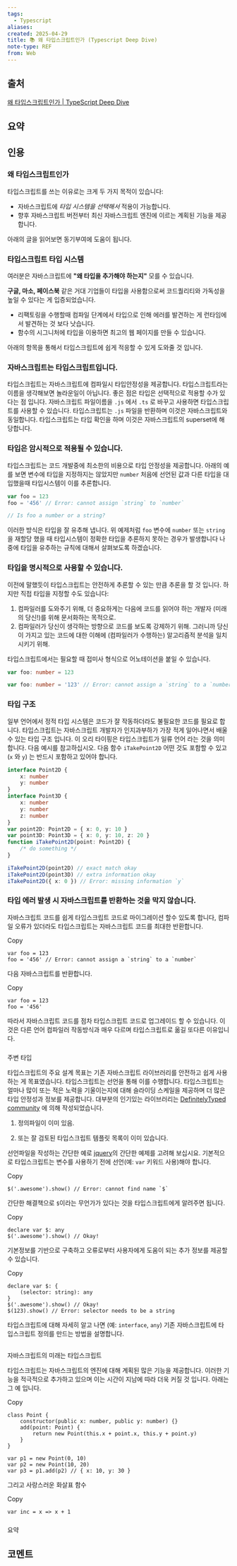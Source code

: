 ```yaml
---
tags:
  - Typescript
aliases: 
created: 2025-04-29
title: 📚 왜 타입스크립트인가 (Typescript Deep Dive)
note-type: REF
from: Web
---
```


## 출처

[왜 타입스크립트인가 \| TypeScript Deep Dive](https://radlohead.gitbook.io/typescript-deep-dive/getting-started/why-typescript)

## 요약

## 인용

### 왜 타입스크립트인가

타입스크립트를 쓰는 이유로는 크게 두 가지 목적이 있습니다:

- 자바스크립트에 _타입 시스템을 선택해서_ 적용이 가능합니다.
- 향후 자바스크립트 버전부터 최신 자바스크립트 엔진에 이르는 계획된 기능을 제공합니다.
    

아래의 글을 읽어보면 동기부여에 도움이 됩니다.

### 타입스크립트 타입 시스템

여러분은 자바스크립트에 **"왜 타입을 추가해야 하는지"** 모를 수 있습니다.

**구글, 마소, 페이스북** 같은 거대 기업들이 타입을 사용함으로써 코드퀄리티와 가독성을 높일 수 있다는 게 입증되었습니다.

- 리팩토링을 수행할때 컴파일 단계에서 타입으로 인해 에러를 발견하는 게 런타임에서 발견하는 것 보다 낫습니다.
- 함수의 시그니처에 타입을 이용하면 최고의 웹 페이지를 만들 수 있습니다.

아래의 항목을 통해서 타입스크립트에 쉽게 적응할 수 있게 도와줄 것 입니다.

### 자바스크립트는 타입스크립트입니다.

타입스크립트는 자바스크립트에 컴파일시 타입안정성을 제공합니다. 타입스크립트라는 이름을 생각해보면 놀라운일이 아닙니다. 좋은 점은 타입은 선택적으로 적용할 수가 있다는 점 입니다. 자바스크립트 파일이름을 `.js` 에서 `.ts` 로 바꾸고 사용하면 타입스크립트를 사용할 수 있습니다. 타입스크립트는 `.js` 파일을 반환하며 이것은 자바스크립트와 동일합니다. 타입스크립트는 타입 확인을 하며 이것은 자바스크립트의 superset에 해당합니다.

### 타입은 암시적으로 적용될 수 있습니다.

타입스크립트는 코드 개발중에 최소한의 비용으로 타입 안정성을 제공합니다. 아래의 예를 보면 변수에 타입을 지정하지는 않았지만 `number` 처음에 선언된 값과 다른 타입을 대입했을때 타입시스템이 이를 추론합니다.


```ts
var foo = 123
foo = '456' // Error: cannot assign `string` to `number`

// Is foo a number or a string?
```

이러한 방식은 타입을 잘 유추해 냅니다. 위 예제처럼 `foo` 변수에 `number` 또는 `string` 을 재할당 했을 때 타입시스템이 정확한 타입을 추론하지 못하는 경우가 발생합니다 나중에 타입을 유추하는 규칙에 대해서 살펴보도록 하겠습니다.

### 타입을 명시적으로 사용할 수 있습니다.

이전에 말했듯이 타입스크립트는 안전하게 추론할 수 있는 만큼 추론을 할 것 입니다. 하지만 직접 타입을 지정할 수도 있습니다:

1. 컴파일러를 도와주기 위해, 더 중요하게는 다음에 코드를 읽어야 하는 개발자 (미래의 당신!)를 위해 문서화하는 목적으로.
2. 컴파일러가 당신이 생각하는 방향으로 코드를 보도록 강제하기 위해. 그러니까 당신이 가지고 있는 코드에 대한 이해에 (컴파일러가 수행하는) 알고리즘적 분석을 일치시키기 위해.
    

타입스크립트에서는 필요할 때 접미사 형식으로 어노테이션을 붙일 수 있습니다.


```ts
var foo: number = 123
```


```ts
var foo: number = '123' // Error: cannot assign a `string` to a `number`
```


### 타입 구조

일부 언어에서 정적 타입 시스템은 코드가 잘 작동하더라도 불필요한 코드를 필요로 합니다. 타입스크립트는 자바스크립트 개발자가 인지과부하가 가장 적게 일어나면서 배울수 있는 타입 구조 입니다. 이 오리 타이핑은 타입스크립트가 일류 언어 라는 것을 의미합니다. 다음 예시를 참고하십시오. 다음 함수 `iTakePoint2D` 어떤 것도 포함할 수 있고 (`x` 와 `y`) 는 반드시 포함하고 있어야 합니다.

```ts
interface Point2D {
    x: number
    y: number
}
interface Point3D {
    x: number
    y: number
    z: number
}
var point2D: Point2D = { x: 0, y: 10 }
var point3D: Point3D = { x: 0, y: 10, z: 20 }
function iTakePoint2D(point: Point2D) {
    /* do something */
}

iTakePoint2D(point2D) // exact match okay
iTakePoint2D(point3D) // extra information okay
iTakePoint2D({ x: 0 }) // Error: missing information `y`
```

### 타입 에러 발생 시 자바스크립트를 반환하는 것을 막지 않습니다.

자바스크립트 코드를 쉽게 타입스크립트 코드로 마이그레이션 할수 있도록 합니다, 컴파일 오류가 있더라도 타입스크립트는 자바스크립트 코드를 최대한 반환합니다.

Copy

```
var foo = 123
foo = '456' // Error: cannot assign a `string` to a `number`
```

다음 자바스크립트를 반환합니다.

Copy

```
var foo = 123
foo = '456'
```

따라서 자바스크립트 코드를 점차 타입스크립트 코드로 업그레이드 할 수 있습니다. 이것은 다른 언어 컴파일러 작동방식과 매우 다르며 타입스크립트로 옮길 또다른 이유입니다.

### 

[](https://radlohead.gitbook.io/typescript-deep-dive/getting-started/why-typescript#undefined-2)

주변 타입

타입스크립트의 주요 설계 목표는 기존 자바스크립트 라이브러리를 안전하고 쉽게 사용하는 게 목표였습니다. 타입스크립트는 선언을 통해 이를 수행합니다. 타입스크립트는 얼마나 많이 또는 적은 노력을 기울이는지에 대해 슬라이딩 스케일을 제공하며 더 많은 타입 안정성과 정보를 제공합니다. 대부분의 인기있는 라이브러리는 [DefinitelyTyped community](https://github.com/borisyankov/DefinitelyTyped) 에 의해 작성되었습니다.

1. 정의파일이 이미 있음.
    
2. 또는 잘 검토된 타입스크립트 템플릿 목록이 이미 있습니다.
    

선언파일을 작성하는 간단한 예로 [jquery](https://jquery.com/)의 간단한 예제를 고려해 보십시요. 기본적으로 타입스크립트는 변수를 사용하기 전에 선언(예: `var` 키워드 사용)해야 합니다.

Copy

```
$('.awesome').show() // Error: cannot find name `$`
```

간단한 해결책으로 `$`이라는 무언가가 있다는 것을 타입스크립트에게 알려주면 됩니다.

Copy

```
declare var $: any
$('.awesome').show() // Okay!
```

기본정보를 기반으로 구축하고 오류로부터 사용자에게 도움이 되는 추가 정보를 제공할 수 있습니다.

Copy

```
declare var $: {
    (selector: string): any
}
$('.awesome').show() // Okay!
$(123).show() // Error: selector needs to be a string
```

타입스크립트에 대해 자세히 알고 나면 (예: `interface`, `any`) 기존 자바스크립트에 타입스크립트 정의를 만드는 방법을 설명합니다.

## 

[](https://radlohead.gitbook.io/typescript-deep-dive/getting-started/why-typescript#undefined-3)

자바스크립트의 미래는 타입스크립트

타입스크립트는 자바스크립트의 엔진에 대해 계획된 많은 기능을 제공합니다. 이러한 기능을 적극적으로 추가하고 있으며 이는 시간이 지남에 따라 더욱 커질 것 입니다. 아래는 그 예 입니다.

Copy

```
class Point {
    constructor(public x: number, public y: number) {}
    add(point: Point) {
        return new Point(this.x + point.x, this.y + point.y)
    }
}

var p1 = new Point(0, 10)
var p2 = new Point(10, 20)
var p3 = p1.add(p2) // { x: 10, y: 30 }
```

그리고 사랑스러운 화살표 함수

Copy

```
var inc = x => x + 1
```

### 

[](https://radlohead.gitbook.io/typescript-deep-dive/getting-started/why-typescript#undefined-4)

요약

## 코멘트